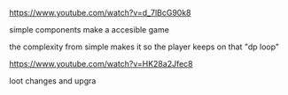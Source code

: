 https://www.youtube.com/watch?v=d_7lBcG90k8


simple components make a accesible game

the complexity from simple makes it so the player keeps on that "dp loop"



https://www.youtube.com/watch?v=HK28a2Jfec8


loot changes and upgra